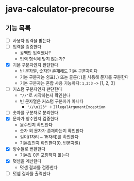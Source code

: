 # java-calculator-precourse
## 기능 목록
- [ ] 사용자 입력을 받는다
- [ ] 입력을 검증한다
  - 공백만 입력했나?
  - 입력 형식에 맞지 않는가?
- [x] 기본 구분자인지 판단한다
  - 빈 문자열, 숫자만 존재해도 기본 구분자이다 
  - 기본 구분자는 쉼표(`,`) 또는 콜론(`:`)을 사용해 문자를 구분한다
  - 기본 구분자는 혼합 사용 가능하다: `1,2:3` -> [1, 2, 3]
- [ ] 커스텀 구분자인지 판단한다
  - `"//"`로 시작하는지 확인한다
  - 빈 문자열은 커스텀 구분자가 아니다
    - `"//\n123"` -> `IllegalArgumentException`
- [ ] 숫자를 구분자로 분리한다
- [x] 문자가 양수인지 검증한다
  - 음수인지 확인한다
  - 숫자 외 문자가 존재하는지 확인한다
  - 길이(1자리 ~ 15자리)를 확인한다
  - 기본값인지 확인한다(0, 빈문자열)
- [x] 양수들로 변환한다
  - 기본값 0은 포함하지 않는다
- [x] 덧셈을 계산한다
  - 덧셈 결과를 검증한다
- [ ] 덧셈 결과를 출력한다
